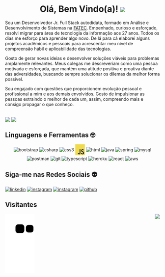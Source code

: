 <h1 align="center">Olá, Bem Vindo(a)! <img src="https://raw.githubusercontent.com/iampavangandhi/iampavangandhi/master/gifs/Hi.gif" width="30px"></h2>

Sou um Desenvolvedor Jr. Full Stack autodidata, formado em Análise e Desenvolvimento de Sistemas na [FATEC](http://www.fateclins.edu.br/v4.0/). Empenhado, curioso e esforçado, resolvi migrar para área de tecnologia da informação aos 27 anos. Todos os dias me esforço para aprender algo novo. De lá para cá elaborei alguns projetos acadêmicos e pessoais para acrescentar meu nível de compreensão hábil e aplicabilidade das tecnologias.

Gosto de gerar novas ideias e desenvolver soluções viáveis para problemas amplamente relevantes. Meus colegas me descreveriam como uma pessoa motivada e esforçada, que mantém uma atitude positiva e proativa diante das adversidades, buscando sempre solucionar os dilemas da melhor forma possível.

Sou engajado com questões que proporcionem evolução pessoal e profissional a mim e aos demais envolvidos. Gosto de impulsionar as pessoas extraindo o melhor de cada um, assim, compreendo mais e consigo propagar o que conheço. 

<br>

<div>
    <img height="160em"   align="center" src="https://github-readme-stats.vercel.app/api?username=igormor4es&show_icons=true&theme=highcontrast&include_all_commits=true&count_private=true">
    <img height="160em" align="center" src="https://github-readme-stats.vercel.app/api/top-langs/?username=igormor4es&&layout=compact&hide=shell&theme=highcontrast">
</div>
  
## Linguagens e Ferramentas :nerd_face:
<div align="center">
  <img align = "center" src="https://i.imgur.com/aSHZnoG.png" alt="bootstrap" width="30" height="35"/>
  <img align = "center" src="https://i.imgur.com/OeXAPLT.png" alt="csharp" width="40" height="40"/>
  <img align = "center" src="https://i.imgur.com/TLY19Q3.png" alt="css3" width="32" height="36"/>
  <img align = "center" src="https://raw.githubusercontent.com/devicons/devicon/master/icons/javascript/javascript-original.svg" width="32" height="37">
  <img align = "center" src="https://i.imgur.com/HHwqtbv.png" alt="html" width="32" height="37"/> 
  <img align = "center" src="https://i.imgur.com/g6Wg8Ey.png" alt="java" width="40" height="40"/> 
  <img align = "center" src="https://www.vectorlogo.zone/logos/springio/springio-icon.svg" alt="spring" width="40" height="40">
  <img align = "center" src="https://i.imgur.com/ZNjQkom.png" alt="mysql" width="40" height="40"/> 
  <img align = "center" src="https://i.imgur.com/WVuA8RH.png" alt="postman" width="35" height="35"/> 
  <img align = "center" src="https://i.imgur.com/5pIevzW.png" alt="git" width="35" height="35"/> 
  <img align = "center" src="https://i.imgur.com/t1oS4Pz.png" alt="typescript" width="35" height="35"/> 
  <img align = "center" src="https://i.imgur.com/aQ5tyLv.png" alt="heroku" width="35" height="35"/> 
  <img align = "center" src="https://i.imgur.com/YxyiXo4.png" alt="react" width="35" height="35"/>  
  <img align = "center" src="https://i.imgur.com/IhS1TUg.png" alt="aws" width="50" height="50"/>      
</div>

## Siga-me nas Redes Sociais :alien:
<div>
  <p align="left"> 
  <a href="https://www.linkedin.com/in/igor-de-moraes-silva-ribeiro-45372477/" target="blank"><img align="center" src="https://img.shields.io/badge/LinkedIn-0077B5?style=for-the-badge&logo=linkedin&logoColor=white" alt="linkedin" height="30" width="110" /></a>
  <a href="https://www.instagram.com/igormoraes90/" target="blank"><img align="center" src="https://img.shields.io/badge/Instagram-993399?style=for-the-badge&logo=instagram&logoColor=white" alt="instagram" height="30" width="110" /></a>
   <a href="https://www.facebook.com/profile.php?id=100005100195513" target="blank"><img align="center" src="https://img.shields.io/badge/Facebook-3b5998?style=for-the-badge&logo=facebook&logoColor=white" alt="instagram" height="30" width="110" /></a>
  <a href="https://github.com/igormor4es" target="blank"><img align="center" src="https://img.shields.io/badge/GitHub-black?style=for-the-badge&logo=github&logoColor=white" alt="github" height="30" width="110" /></a>
</div>
 
 ## Visitantes
<div>  
  <img align="right" src="https://profile-counter.glitch.me/igormor4es/count.svg">
   </div> 
    
  ![Snake animation](https://github.com/rafaballerini/rafaballerini/blob/output/github-contribution-grid-snake.svg) 
 
</div>
